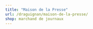 ```yaml
---
title: "Maison de la Presse"
url: /draguignan/maison-de-la-presse/
shop: marchand de journaux
---
```

